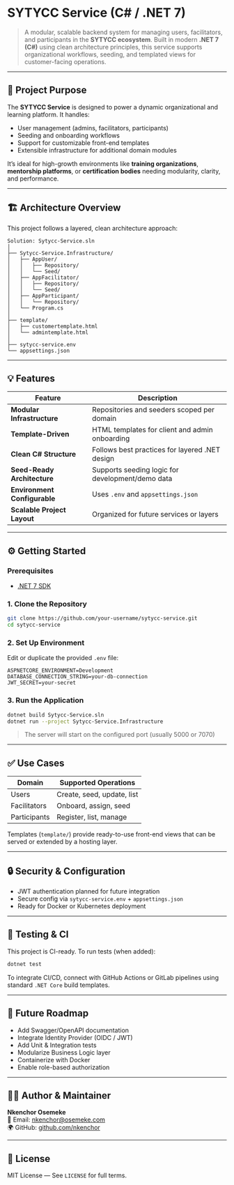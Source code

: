 
# SYTYCC Service (C# / .NET 7)

> A modular, scalable backend system for managing users, facilitators, and participants in the **SYTYCC ecosystem**. Built in modern **.NET 7 (C#)** using clean architecture principles, this service supports organizational workflows, seeding, and templated views for customer-facing operations.

---

## 🧭 Project Purpose

The **SYTYCC Service** is designed to power a dynamic organizational and learning platform. It handles:
- User management (admins, facilitators, participants)
- Seeding and onboarding workflows
- Support for customizable front-end templates
- Extensible infrastructure for additional domain modules

It’s ideal for high-growth environments like **training organizations**, **mentorship platforms**, or **certification bodies** needing modularity, clarity, and performance.

---

## 🏗️ Architecture Overview

This project follows a layered, clean architecture approach:

```text
Solution: Sytycc-Service.sln
│
├── Sytycc-Service.Infrastructure/
│   ├── AppUser/
│   │   ├── Repository/
│   │   └── Seed/
│   ├── AppFacilitator/
│   │   ├── Repository/
│   │   └── Seed/
│   ├── AppParticipant/
│   │   └── Repository/
│   └── Program.cs
│
├── template/
│   ├── customertemplate.html
│   └── admintemplate.html
│
├── sytycc-service.env
└── appsettings.json
```

---

## 💡 Features

| Feature                      | Description                                      |
|------------------------------|--------------------------------------------------|
| **Modular Infrastructure**   | Repositories and seeders scoped per domain       |
| **Template-Driven**          | HTML templates for client and admin onboarding   |
| **Clean C# Structure**       | Follows best practices for layered .NET design   |
| **Seed-Ready Architecture**  | Supports seeding logic for development/demo data |
| **Environment Configurable** | Uses `.env` and `appsettings.json`              |
| **Scalable Project Layout**  | Organized for future services or layers         |

---

## ⚙️ Getting Started

### Prerequisites

- [.NET 7 SDK](https://dotnet.microsoft.com/en-us/download/dotnet/7.0)

### 1. Clone the Repository

```bash
git clone https://github.com/your-username/sytycc-service.git
cd sytycc-service
```

### 2. Set Up Environment

Edit or duplicate the provided `.env` file:

```env
ASPNETCORE_ENVIRONMENT=Development
DATABASE_CONNECTION_STRING=your-db-connection
JWT_SECRET=your-secret
```

### 3. Run the Application

```bash
dotnet build Sytycc-Service.sln
dotnet run --project Sytycc-Service.Infrastructure
```

> The server will start on the configured port (usually 5000 or 7070)

---

## ✅ Use Cases

| Domain         | Supported Operations            |
|----------------|---------------------------------|
| Users          | Create, seed, update, list      |
| Facilitators   | Onboard, assign, seed           |
| Participants   | Register, list, manage          |

Templates (`template/`) provide ready-to-use front-end views that can be served or extended by a hosting layer.

---

## 🔒 Security & Configuration

- JWT authentication planned for future integration
- Secure config via `sytycc-service.env` + `appsettings.json`
- Ready for Docker or Kubernetes deployment

---

## 🧪 Testing & CI

This project is CI-ready. To run tests (when added):

```bash
dotnet test
```

To integrate CI/CD, connect with GitHub Actions or GitLab pipelines using standard `.NET Core` build templates.

---

## 📎 Future Roadmap

- Add Swagger/OpenAPI documentation
- Integrate Identity Provider (OIDC / JWT)
- Add Unit & Integration tests
- Modularize Business Logic layer
- Containerize with Docker
- Enable role-based authorization

---

## 👨‍💻 Author & Maintainer

**Nkenchor Osemeke**  
📧 Email: nkenchor@osemeke.com  
🌍 GitHub: [github.com/nkenchor](https://github.com/nkenchor)

---

## 📝 License

MIT License — See `LICENSE` for full terms.